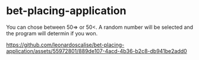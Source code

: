 # bet-placing-application
You can chose between 50=> or 50&lt;. A random number will be selected and the program will determin if you won.

https://github.com/leonardoscalise/bet-placing-application/assets/55972801/889de107-4acd-4b36-b2c8-db941be2add0

